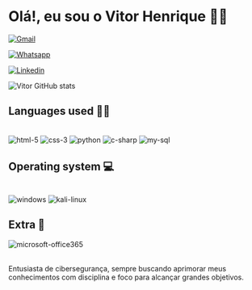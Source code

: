 

# Olá!, eu sou o Vitor Henrique 🙋‍♂️

[![Gmail](https://img.shields.io/badge/Gmail-D14836?style=for-the-badge&logo=gmail&logoColor=white)](mailto:vitorfonsecaxs@gmail.com)

[![Whatsapp](https://img.shields.io/badge/WhatsApp-25D366?style=for-the-badge&logo=whatsapp&logoColor=white)](https://wa.me/+5516981021555)

[![Linkedin](https://img.shields.io/badge/LinkedIn-0077B5?style=for-the-badge&logo=linkedin&logoColor=white)](https://www.linkedin.com/in/vitor-henrique-fonseca-4903b12b8/)

![Vitor GitHub stats](https://github-readme-stats.vercel.app/api?username=vitor-henri&show_icons=true&theme=synthwave)

## Languages ​​used 👨‍💻

<div style="display: inline_block;"><br/>
    <img align="center" alt="html-5" src="https://img.shields.io/badge/HTML5-E34F26?style=for-the-badge&logo=html5&logoColor=white">
    <img align="center" alt="css-3" src="https://img.shields.io/badge/CSS3-1572B6?style=for-the-badge&logo=css3&logoColor=white">
    <img align="center" alt="python" src="https://img.shields.io/badge/Python-3776AB?style=for-the-badge&logo=python&logoColor=white">
    <img align="center" alt="c-sharp" src="https://img.shields.io/badge/C%23-239120?style=for-the-badge&logo=c-sharp&logoColor=white">
    <img align="center" alt="my-sql" src="https://img.shields.io/badge/MySQL-00000F?style=for-the-badge&logo=mysql&logoColor=white">
</div>

## Operating system 💻

<div style="display: inline_block;"><br/>
    <img align="center" alt="windows" src="https://img.shields.io/badge/Windows-0078D6?style=for-the-badge&logo=windows&logoColor=white">
    <img align="center" alt="kali-linux" src="https://img.shields.io/badge/Kali_Linux-557C94?style=for-the-badge&logo=kali-linux&logoColor=white">
</div>

## Extra 💾

<img align="center" alt="microsoft-office365" src="https://img.shields.io/badge/Microsoft_Office-D83B01?style=for-the-badge&logo=microsoft-office&logoColor=white">
<br><br/>

Entusiasta de cibersegurança, sempre buscando aprimorar meus conhecimentos com disciplina e foco para alcançar grandes objetivos.
